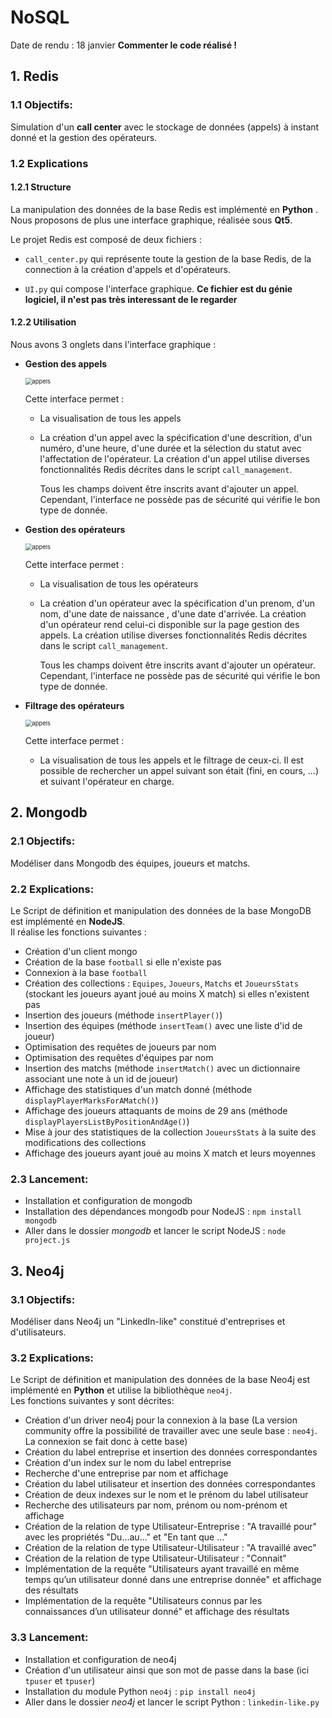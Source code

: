 # NoSQL
Date de rendu : 18 janvier
**Commenter le code réalisé !**

## 1. Redis

### 1.1 Objectifs:

Simulation d'un **call center** avec le stockage de données (appels) à instant donné et la gestion des opérateurs.

### 1.2  Explications

#### 1.2.1 Structure

La manipulation des données de la base Redis est implémenté en **Python** . Nous proposons de plus une interface graphique, réalisée sous **Qt5**.

Le projet Redis est composé de deux fichiers :

- `call_center.py` qui représente toute la gestion de la base Redis, de la connection à la création d'appels et d'opérateurs.

- `UI.py` qui compose l'interface graphique. **Ce fichier est du génie logiciel, il n'est pas très interessant de le regarder**

#### 1.2.2 Utilisation

Nous avons 3 onglets dans l'interface graphique : 

- **Gestion des appels** 

	<img src="https://i.ibb.co/hgZv8ZS/appels.jpg" alt="appels" style="zoom:67%;" />

	Cette interface permet :

	- La visualisation de tous les appels

	- La création d'un appel avec la spécification d'une descrition, d'un numéro, d'une heure, d'une durée et la sélection du statut avec l'affectation de l'opérateur. La création d'un appel utilise diverses fonctionnalités Redis décrites dans le script `call_management`.

		Tous les champs doivent être inscrits avant d'ajouter un appel. Cependant, l'interface ne possède pas de sécurité qui vérifie le bon type de donnée.

- **Gestion des opérateurs**

	<img src="https://i.ibb.co/gyvwbKV/operateurs.jpg" alt="appels" style="zoom:67%;" />

	Cette interface permet :

	- La visualisation de tous les opérateurs

	- La création d'un opérateur avec la spécification d'un prenom, d'un nom, d'une date de naissance , d'une date d'arrivée. La création d'un opérateur rend celui-ci disponible sur la page gestion des appels. La création utilise diverses fonctionnalités Redis décrites dans le script `call_management`.

		Tous les champs doivent être inscrits avant d'ajouter un opérateur. Cependant, l'interface ne possède pas de sécurité qui vérifie le bon type de donnée.

- **Filtrage des opérateurs**

	<img src="https://i.ibb.co/kH87Q21/filtre.jpg" alt="appels" style="zoom:67%;" />

	Cette interface permet :

	- La visualisation de tous les appels et le filtrage de ceux-ci. Il est possible de rechercher un appel suivant son était (fini, en cours, …) et suivant l'opérateur en charge.
 
 
## 2. Mongodb
### 2.1 Objectifs:
Modéliser dans Mongodb des équipes, joueurs et matchs.

### 2.2 Explications:
Le Script de définition et manipulation des données de la base MongoDB est implémenté en **NodeJS**.  
Il réalise les fonctions suivantes :
 - Création d'un client mongo
 - Création de la base `football` si elle n'existe pas
 - Connexion à la base `football`
 - Création des collections : `Equipes`, `Joueurs`, `Matchs` et `JoueursStats` (stockant les joueurs ayant joué au moins X match) si elles n'existent pas
 - Insertion des joueurs (méthode `insertPlayer()`)
 - Insertion des équipes (méthode `insertTeam()` avec une liste d'id de joueur)
 - Optimisation des requêtes de joueurs par nom
 - Optimisation des requêtes d'équipes par nom
 - Insertion des matchs (méthode `insertMatch()` avec un dictionnaire associant une note à un id de joueur)
 - Affichage des statistiques d'un match donné (méthode `displayPlayerMarksForAMatch()`)
 - Affichage des joueurs attaquants de moins de 29 ans (méthode `displayPlayersListByPositionAndAge()`)
 - Mise à jour des statistiques de la collection `JoueursStats` à la suite des modifications des collections
 - Affichage des joueurs ayant joué au moins X match et leurs moyennes 

### 2.3 Lancement:
 - Installation et configuration de mongodb
 - Installation des dépendances mongodb pour NodeJS : `npm install mongodb`
 - Aller dans le dossier *mongodb* et lancer le script NodeJS : `node project.js`
 
 
## 3. Neo4j
### 3.1 Objectifs:
Modéliser dans Neo4j un "LinkedIn-like" constitué d'entreprises et d'utilisateurs.

### 3.2 Explications:
Le Script de définition et manipulation des données de la base Neo4j est implémenté en **Python** et utilise la bibliothèque `neo4j`.  
Les fonctions suivantes y sont décrites:
 - Création d'un driver neo4j pour la connexion à la base (La version community offre la possibilité de travailler avec une seule base : `neo4j`. La connexion se fait donc à cette base)
 - Création du label entreprise et insertion des données correspondantes
 - Création d'un index sur le nom du label entreprise
 - Recherche d'une entreprise par nom et affichage
 - Création du label utilisateur et insertion des données correspondantes
 - Création de deux indexes sur le nom et le prénom du label utilisateur
 - Recherche des utilisateurs par nom, prénom ou nom-prénom et affichage
 - Création de la relation de type Utilisateur-Entreprise : "A travaillé pour" avec les propriétés "Du...au..." et "En tant que ..."
 - Création de la relation de type Utilisateur-Utilisateur : "A travaillé avec"
 - Création de la relation de type Utilisateur-Utilisateur : "Connait"
 - Implémentation de la requête "Utilisateurs ayant travaillé en même temps qu’un utilisateur donné dans une entreprise donnée" et affichage des résultats
 - Implémentation de la requête "Utilisateurs connus par les connaissances d’un utilisateur donné" et affichage des résultats

### 3.3 Lancement:
 - Installation et configuration de neo4j
 - Création d'un utilisateur ainsi que son mot de passe dans la base (ici `tpuser` et `tpuser`)
 - Installation du module Python `neo4j` : `pip install neo4j`
 - Aller dans le dossier *neo4j* et lancer le script Python : `linkedin-like.py`
